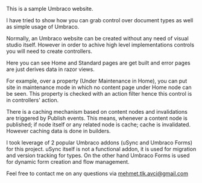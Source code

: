 This is a sample Umbraco website. 

I have tried to show how you can grab control over document types as well as simple usage of Umbraco. 

Normally, an Umbraco website can be created without any need of visual studio itself. However in order to achive high level implementations controls you will need to create controllers.

Here you can see Home and Standard pages are get built and error pages are just derives data in razor views. 

For example, over a property (Under Maintenance in Home), you can put site in maintenance mode in which no content page under Home node can be seen. 
This property is checked with an action filter hence this control is in controllers' action.

There is a caching mechanism based on content nodes and invalidations are triggered by Publish events. This means, whenever a content node is published; if node itself or any related node is cache; cache is invalidated. 
However caching data is done in builders.

I took leverage of 2 popular Umbraco addons (uSync and Umbraco Forms) for this project. uSync itself is not a functional addon, it is used for migration and version tracking for types.
On the other hand Umbraco Forms is used for dynamic form creation and flow management. 

Feel free to contact me on any questions via mehmet.tlk.avci@gmail.com